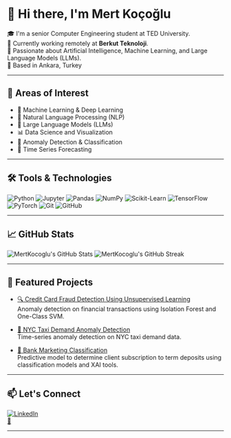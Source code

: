 # 👋 Hi there, I'm Mert Koçoğlu

🎓 I'm a senior Computer Engineering student at TED University.  
💼 Currently working remotely at **Berkut Teknoloji**.  
🤖 Passionate about Artificial Intelligence, Machine Learning, and Large Language Models (LLMs).  
📍 Based in Ankara, Turkey  

---

## 🚀 Areas of Interest

- 🔬 Machine Learning & Deep Learning
- 🧠 Natural Language Processing (NLP)
- 🧮 Large Language Models (LLMs)
- 📊 Data Science and Visualization
- 🧪 Anomaly Detection & Classification
- 💸 Time Series Forecasting

---

## 🛠️ Tools & Technologies

![Python](https://img.shields.io/badge/-Python-3776AB?style=flat&logo=python&logoColor=white)
![Jupyter](https://img.shields.io/badge/-Jupyter-F37626?style=flat&logo=jupyter&logoColor=white)
![Pandas](https://img.shields.io/badge/-Pandas-150458?style=flat&logo=pandas&logoColor=white)
![NumPy](https://img.shields.io/badge/-NumPy-013243?style=flat&logo=numpy&logoColor=white)
![Scikit-Learn](https://img.shields.io/badge/-Scikit--Learn-F7931E?style=flat&logo=scikit-learn&logoColor=white)
![TensorFlow](https://img.shields.io/badge/-TensorFlow-FF6F00?style=flat&logo=tensorflow&logoColor=white)
![PyTorch](https://img.shields.io/badge/-PyTorch-EE4C2C?style=flat&logo=pytorch&logoColor=white)
![Git](https://img.shields.io/badge/-Git-F05032?style=flat&logo=git&logoColor=white)
![GitHub](https://img.shields.io/badge/-GitHub-181717?style=flat&logo=github&logoColor=white)

---

## 📈 GitHub Stats

![MertKocoglu's GitHub Stats](https://github-readme-stats.vercel.app/api?username=MertKocoglu&show_icons=true&theme=radical)
![MertKocoglu's GitHub Streak](https://github-readme-streak-stats.herokuapp.com/?user=MertKocoglu&theme=radical)

---

## 📌 Featured Projects

- [🔍 Credit Card Fraud Detection Using Unsupervised Learning](https://github.com/MertKocoglu/Credit-Card-Fraud-Detection-Using-Unsupervised-Learning)  
  Anomaly detection on financial transactions using Isolation Forest and One-Class SVM.

- [🚕 NYC Taxi Demand Anomaly Detection](https://github.com/MertKocoglu/NYC-Taxi-Demand-Anomaly-Detection-with-Isolation-Forest)  
  Time-series anomaly detection on NYC taxi demand data.

- [🏦 Bank Marketing Classification](https://github.com/MertKocoglu/bank_marketing_classification)  
  Predictive model to determine client subscription to term deposits using classification models and XAI tools.

---

## 📫 Let's Connect

[![LinkedIn](https://img.shields.io/badge/-LinkedIn-0A66C2?style=flat&logo=linkedin&logoColor=white)](https://www.linkedin.com/in/mertkocogluu/)  
[📧](mertkocoglu3@gmail.com)

---

